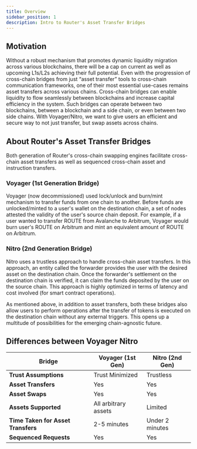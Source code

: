 ```yaml
---
title: Overview
sidebar_position: 1
description: Intro to Router's Asset Transfer Bridges
---
```



## Motivation
Without a robust mechanism that promotes dynamic liquidity migration across various blockchains, there will be a cap on current as well as upcoming L1s/L2s achieving their full potential. Even with the progression of cross-chain bridges from just “asset transfer” tools to cross-chain communication frameworks, one of their most essential use-cases remains asset transfers across various chains. Cross-chain bridges can enable liquidity to flow seamlessly between blockchains and increase capital efficiency in the system. Such bridges can operate between two blockchains, between a blockchain and a side chain, or even between two side chains. With Voyager/Nitro, we want to give users an efficient and secure way to not just transfer, but swap assets across chains.

## About Router's Asset Transfer Bridges
Both generation of Router's cross-chain swapping engines facilitate cross-chain asset transfers as well as sequenced cross-chain asset and instruction transfers. 

### Voyager (1st Generation Bridge)
Voyager (now decommissioned) used lock/unlock and burn/mint mechanism to transfer funds from one chain to another. Before funds are unlocked/minted to a user's wallet on the destination chain, a set of nodes attested the validity of the user's source chain deposit. For example, if a user wanted to transfer ROUTE from Avalanche to Arbitrum, Voyager would burn user's ROUTE on Arbitrum and mint an equivalent amount of ROUTE on Arbitrum.

### Nitro (2nd Generation Bridge)
Nitro uses a trustless approach to handle cross-chain asset transfers. In this approach, an entity called the forwarder provides the user with the desired asset on the destination chain. Once the forwarder's settlement on the destination chain is verified, it can claim the funds deposited by the user on the source chain. This approach is highly optimized in terms of latency and cost involved (for smart contract operations).
 
As mentioned above, in addition to asset transfers, both these bridges also allow users to perform operations after the transfer of tokens is executed on the destination chain without any external triggers. This opens up a multitude of possibilities for the emerging chain-agnostic future.


## Differences between Voyager Nitro
| Bridge               | Voyager (1st Gen)                                        | Nitro (2nd Gen)                                        |
| --------------------- | ---------------------------------------------- | ---------------------------------------------- |
| **Trust Assumptions**      | Trust Minimized          | Trustless        |
| **Asset Transfers**          | Yes               | Yes      |
| **Asset Swaps**               | Yes        | Yes      |
| **Assets Supported**          | All arbitrary assets  | Limited |
| **Time Taken for Asset Transfers**      | 2-5 minutes          | Under 2 minutes       |
| **Sequenced Requests**      | Yes          | Yes        |


